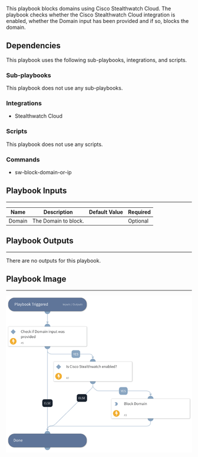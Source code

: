 This playbook blocks domains using Cisco Stealthwatch Cloud.
The playbook checks whether the Cisco Stealthwatch Cloud integration is enabled, whether the Domain input has been provided and if so, blocks the domain.

## Dependencies

This playbook uses the following sub-playbooks, integrations, and scripts.

### Sub-playbooks

This playbook does not use any sub-playbooks.

### Integrations

* Stealthwatch Cloud

### Scripts

This playbook does not use any scripts.

### Commands

* sw-block-domain-or-ip

## Playbook Inputs

---

| **Name** | **Description** | **Default Value** | **Required** |
| --- | --- | --- | --- |
| Domain | The Domain to block. |  | Optional |

## Playbook Outputs

---
There are no outputs for this playbook.

## Playbook Image

---

![Block Domain - Cisco Stealthwatch](../doc_files/Block_Domain_-_Cisco_Stealthwatch.png)
